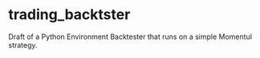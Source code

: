 # trading_backtster
Draft of a Python Environment Backtester that runs on a simple Momentul strategy.
